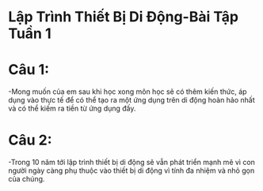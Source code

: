 # Lập Trình Thiết Bị Di Động-Bài Tập Tuần 1
# Câu 1: 
-Mong muốn của em sau khi học xong môn học sẽ có thêm kiến thức, áp dụng vào thực tế để có thể tạo ra một ứng dụng trên di động hoàn hảo nhất và có thể kiếm ra tiền từ ứng dụng đấy.
# Câu 2: 
-Trong 10 năm tới lập trình thiết bị di động sẽ vẫn phát triển mạnh mẽ vì con người ngày càng phụ thuộc vào thiết bị di động vì tính đa nhiệm và nhỏ gọn của chúng.
